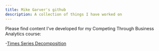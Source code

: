 ```yaml
---
title: Mike Garver's github
description: A collection of things I have worked on
---
```

Please find content I've developed for my Competing Through Business Analytics course:

-[Times Series Decomposition](/timeseries/index.md)

